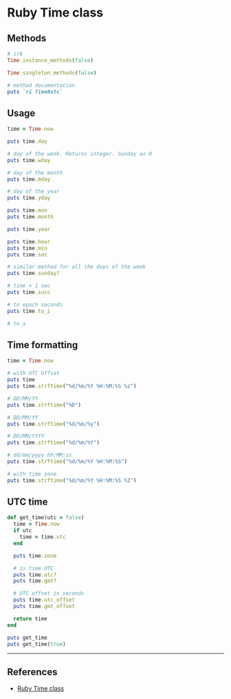 # Ruby Time class

## Methods

~~~ruby
# irb
Time.instance_methods(false)

Time.singleton_methods(false)

# method documentation
puts `ri Time#utc`
~~~

## Usage

~~~ruby
time = Time.now

puts time.day

# day of the week. Returns integer. Sunday as 0
puts time.wday

# day of the month
puts time.mday

# day of the year
puts time.yday

puts time.mon
puts time.month

puts time.year

puts time.hour
puts time.min
puts time.sec

# similar method for all the days of the week
puts time.sunday?

# time + 1 sec
puts time.succ

# to epoch seconds
puts time.to_i

# to_a
~~~

## Time formatting

~~~ruby
time = Time.now

# with UTC Offset
puts time
puts time.strftime("%d/%m/%Y %H:%M:%S %z")

# DD/MM/YY
puts time.strftime("%D")

# DD/MM/YY
puts time.strftime("%d/%m/%y")

# DD/MM/YYYY
puts time.strftime("%d/%m/%Y")

# dd/mm/yyyy hh:MM:ss
puts time.strftime("%d/%m/%Y %H:%M:%S")

# with time zone
puts time.strftime("%d/%m/%Y %H:%M:%S %Z")
~~~

## UTC time

~~~ruby
def get_time(utc = false)
  time = Time.now
  if utc
    time = time.utc
  end

  puts time.zone

  # is time UTC
  puts time.utc?
  puts time.gmt?

  # UTC offset in seconds
  puts time.utc_offset
  puts time.gmt_offset

  return time
end

puts get_time
puts get_time(true)
~~~

---

## References

* [Ruby Time class](http://rubylearning.com/satishtalim/ruby_time_class.html)
